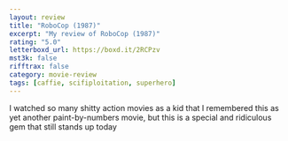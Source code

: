 ```yaml
---
layout: review
title: "RoboCop (1987)"
excerpt: "My review of RoboCop (1987)"
rating: "5.0"
letterboxd_url: https://boxd.it/2RCPzv
mst3k: false
rifftrax: false
category: movie-review
tags: [caffie, scifiploitation, superhero]
---
```


I watched so many shitty action movies as a kid that I remembered this as yet another paint-by-numbers movie, but this is a special and ridiculous gem that still stands up today
